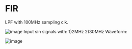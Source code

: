 # FIR
LPF with 100MHz sampling clk.

![image](https://github.com/user-attachments/assets/9843bdc1-aaed-4679-9c90-0f95f0b7afba)
Input sin signals with: 1)2MHz
                        2)30MHz
Waveform:


![image](https://github.com/user-attachments/assets/054b1268-89b2-4db4-a7f3-161b46a932d3)
